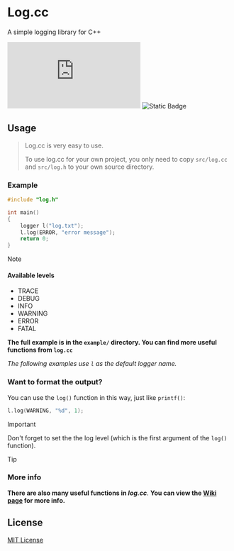 # Log.cc

A simple logging library for C++

![GitHub License](https://img.shields.io/github/license/GordonZhang2024/log.cc)
![Static Badge](https://img.shields.io/badge/love-love?label=%E2%9D%A4%EF%B8%8FMade%20with&labelColor=black&color=red)


## Usage
> Log.cc is very easy to use.
>
> To use log.cc for your own project, you only need to copy `src/log.cc` and `src/log.h` to your own source directory.

### Example

```cpp
#include "log.h"

int main()
{
    logger l("log.txt");
    l.log(ERROR, "error message");
    return 0;
}

```

> [!NOTE]
> #### Available levels
> 
> - TRACE
> - DEBUG
> - INFO
> - WARNING
> - ERROR
> - FATAL

**The full example is in the `example/` directory. You can find more useful functions from `log.cc`**

*The following examples use `l` as the default logger name.*

### Want to format the output?

You can use the `log()` function in this way, just like `printf()`:

```cpp
l.log(WARNING, "%d", 1);
```
> [!IMPORTANT]
> Don't forget to set the the log level (which is the first argument of the `log()` function).

> [!TIP]
> ### More info
> **There are also many useful functions in *log.cc***.
> **You can view the [Wiki page](https://github.com/GordonZhang2024/log.cc/wiki/Log.cc-usage) for more info.**


## License

[MIT License](https://github.com/GordonZhang2024/log.cc/blob/main/LICENSE)
